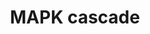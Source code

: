 ---
annotations:
- type: Pathway Ontology
  value: mitogen activated protein kinase signaling pathway
- type: Pathway Ontology
  value: mitogen activated protein kinase signaling pathway
authors:
- Nsalomonis
- MaintBot
- Khanspers
- I.Reyes
- Michiel
- Jildau
- MartijnVanIersel
- Ddigles
- Mkutmon
- DeSl
- AlexanderPico
- Eweitz
description: The MAPK cascades are central signaling pathways that regulate a wide
  variety of stimulated cellular processes, including proliferation, differentiation,
  apoptosis and stress response. Therefore, dysregulation, or improper functioning
  of these cascades, is involved in the induction and progression of diseases such
  as cancer, diabetes, autoimmune diseases, and developmental abnormalities.   Proteins
  on this pathway have targeted assays available via the [https://assays.cancer.gov/available_assays?wp_id=WP422
  CPTAC Assay Portal]
last-edited: 2021-05-11
organisms:
- Homo sapiens
redirect_from:
- /index.php/Pathway:WP422
- /instance/WP422
schema-jsonld:
- '@context': https://schema.org/
  '@id': https://wikipathways.github.io/pathways/WP422.html
  '@type': Dataset
  creator:
    '@type': Organization
    name: WikiPathways
  description: The MAPK cascades are central signaling pathways that regulate a wide
    variety of stimulated cellular processes, including proliferation, differentiation,
    apoptosis and stress response. Therefore, dysregulation, or improper functioning
    of these cascades, is involved in the induction and progression of diseases such
    as cancer, diabetes, autoimmune diseases, and developmental abnormalities.   Proteins
    on this pathway have targeted assays available via the [https://assays.cancer.gov/available_assays?wp_id=WP422
    CPTAC Assay Portal]
  keywords:
  - NRAS
  - MAP2K4
  - Apoptosis
  - MAP2K7
  - MAP2K3
  - BRAF
  - GRB2
  - HRAS
  - RapGAPII
  - RRAS
  - SOS2
  - JUN
  - KRAS
  - ARAF
  - MAPK12
  - MAP3K1
  - ELK1
  - MAP2
  - MBP
  - RAF1
  - MAP2K2
  - MAPK3
  - MAPK10
  - RASA3
  - MAP3K3
  - SIPA1
  - GTP
  - MAPK14
  - MAP2K1
  - MAP3K2
  - MAPK1
  - GDP
  - SOS1
  - PLCB3
  - MAP3K12
  - MAP2K6
  - MP1
  license: CC0
  name: MAPK cascade
seo: CreativeWork
title: MAPK cascade
wpid: WP422
---